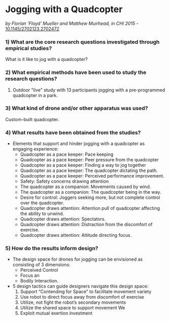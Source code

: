 # Jogging with a Quadcopter

*by Florian 'Floyd' Mueller and Matthew Muirhead, in CHI 2015* - [10.1145/2702123.2702472](https://doi.org/10.1145/2702123.2702472)

### 1) What are the core research questions investigated through empirical studies?

What is it like to jog with a quadcopter?

### 2) What empirical methods have been used to study the research questions?

1. Outdoor "live" study with 13 participants jogging with a pre-programmed quadcopter in a park.

### 3) What kind of drone and/or other apparatus was used?

Custom-built quadcopter.

### 4) What results have been obtained from the studies?

- Elements that support and hinder jogging with a quadcopter as engaging experience:
  - Quadcopter as a pace keeper: Pace keeping
  - Quadcopter as a pace keeper: Peer pressure from the quadcopter
  - Quadcopter as a pace keeper: Finding a way to jog together
  - Quadcopter as a pace keeper: The quadcopter dictating the path.
  - Quadcopter as a pace keeper: Perceived performance improvement.
  - Safety: Safety concerns drawing attention
  - The quadcopter as a companion: Movements caused by wind.
  - The quadcopter as a companion: The quadcopter being in the way.
  - Desire for control: Joggers seeking more, but not complete control over the quadcopter.
  - Quadcopter draws attention: Attention pull of quadcopter affecting the ability to unwind.
  - Quadcopter draws attention: Spectators.
  - Quadcopter draws attention: Distraction from the discomfort of exercise.
  - Quadcopter draws attention: Altitude directing focus.

### 5) How do the results inform design?

- The design space for drones for jogging can be envisioned as consisting of 3 dimensions:
  - Perceived Control
  - Focus an
  - Bodily Interaction.
- 5 design tactics can guide designers navigate this design space:
  1. Support “Contending for Space” to facilitate movement variety
  2. Use robot to direct focus away from discomfort of exercise
  3. Utilize, not fight the robot’s secondary movements
  4. Utilize the shared space to support movement We
  5. Exploit mutual exertion investment

